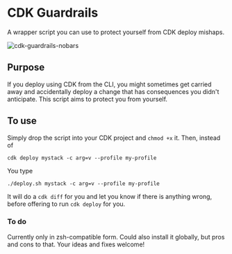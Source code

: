 # CDK Guardrails

A wrapper script you can use to protect yourself from CDK deploy mishaps.

![cdk-guardrails-nobars](https://user-images.githubusercontent.com/52842774/145279095-4d498c92-7b2b-4249-bcfd-660741b891b9.png)

## Purpose
If you deploy using CDK from the CLI, you might sometimes get carried away and accidentally deploy a change that has consequences you didn't anticipate. This script aims to protect you from yourself.

## To use
Simply drop the script into your CDK project and `chmod +x` it. Then, instead of

```
cdk deploy mystack -c arg=v --profile my-profile
```

You type

```
./deploy.sh mystack -c arg=v --profile my-profile
```

It will do a `cdk diff` for you and let you know if there is anything wrong, before offering to run `cdk deploy` for you.

### To do
Currently only in zsh-compatible form.
Could also install it globally, but pros and cons to that.
Your ideas and fixes welcome!
